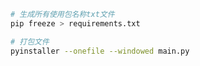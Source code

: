 ```bash
# 生成所有使用包名称txt文件
pip freeze > requirements.txt
```
```bash
# 打包文件
pyinstaller --onefile --windowed main.py
```